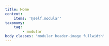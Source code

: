 ```yaml
---
title: Home
content:
    items: '@self.modular'
taxonomy:
    tag:
        - modular
body_classes: 'modular header-image fullwidth'
---
```


